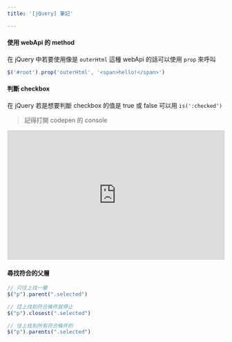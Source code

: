```yaml
---
title: '[jQuery] 筆記'

---
```


#### 使用 webApi 的 method

在 jQuery 中若要使用像是 `outerHtml` 這種 webApi 的話可以使用 `prop` 來呼叫

``` javascript
$('#root').prop('outerHtml', '<span>hello!</span>')
```

#### 判斷 checkbox

在 jQuery 若是想要判斷 checkbox 的值是 true 或 false 可以用 `is(':checked')`
> 記得打開 codepen 的 console

<iframe height="300" width= '100%' scrolling="no" title="jquery is checked" src="https://codepen.io/nqzfklpk-the-looper/embed/YzewLVE?default-tab=html%2Cresult" frameborder="no" loading="lazy" allowtransparency="true" allowfullscreen="true">
  See the Pen <a href="https://codepen.io/nqzfklpk-the-looper/pen/YzewLVE">
  jquery is checked</a> by 羅國豐 (<a href="https://codepen.io/nqzfklpk-the-looper">@nqzfklpk-the-looper</a>)
  on <a href="https://codepen.io">CodePen</a>.
</iframe>



#### 尋找符合的父層

```javascript
// 只往上找一層
$("p").parent(".selected")

// 往上找到符合條件就停止
$("p").closest(".selected")

// 往上找到所有符合條件的
$("p").parents(".selected")
```